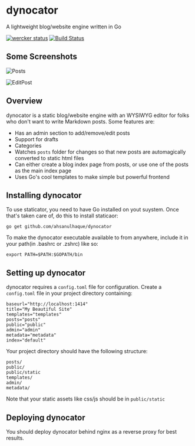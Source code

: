 dynocator
=========

A lightweight blog/website engine written in Go

[![wercker status](https://app.wercker.com/status/31c879f3e09f9c126fc1f8b41d6c83cd/s "wercker status")](https://app.wercker.com/project/bykey/31c879f3e09f9c126fc1f8b41d6c83cd)
[![Build Status](https://travis-ci.org/ahsanulhaque/dynocator.svg?branch=master)](https://travis-ci.org/ahsanulhaque/dynocator)

## Some Screenshots

![Posts](http://i.imgur.com/FpXAw0P.png)

![EditPost](http://i.imgur.com/soOFQ0h.png)

## Overview

dynocator is a static blog/website engine with an WYSIWYG editor for folks who don't want to write Markdown posts. Some features are:
- Has an admin section to add/remove/edit posts
- Support for drafts
- Categories
- Watches `posts` folder for changes so that new posts are automagically converted to static html files
- Can either create a blog index page from posts, or use one of the posts as the main index page
- Uses Go's cool templates to make simple but powerful frontend

## Installing dynocator
To use staticator, you need to have Go installed on yout suystem. Once that's taken care of, do this to install staticaor:
```
go get github.com/ahsanulhaque/dynocator
```

To make the dynocator executable available to from anywhere, include it in your path(in .bashrc or .zshrc) like so:
```
export PATH=$PATH:$GOPATH/bin
```

## Setting up dynocator
dynocator requires a `config.toml` file for configuration. Create a `config.toml` file in your project directory containing:
```
baseurl="http://localhost:1414"
title="My Beautiful Site"
templates="templates"
posts="posts"
public="public"
admin="admin"
metadata="metadata"
index="default"
```
Your project directory should have the following structure:
```
posts/
public/
public/static
templates/
admin/
metadata/
```
Note that your static assets like css/js should be in `public/static`

## Deploying dynocator

You should deploy dynocator behind nginx as a reverse proxy for best results.

